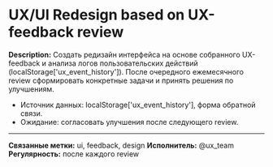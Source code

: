 # UX/UI Redesign based on UX-feedback review

**Description:**
Создать редизайн интерфейса на основе собранного UX-feedback и анализа логов пользовательских действий (localStorage['ux_event_history']). После очередного ежемесячного review сформировать конкретные задачи и принять решения по улучшениям.

- Источник данных: localStorage['ux_event_history'], форма обратной связи.
- Ожидание: согласовать улучшения после следующего review.

---

**Связанные метки:** ui, feedback, design
**Исполнитель:** @ux_team
**Регулярность:** после каждого review

